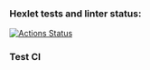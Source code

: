 ### Hexlet tests and linter status:
[![Actions Status](https://github.com/banan-bayan/frontend-bootcamp-project-12/workflows/hexlet-check/badge.svg)](https://github.com/banan-bayan/frontend-bootcamp-project-12/actions)

### Test CI